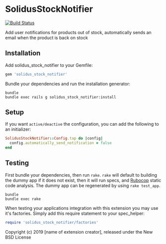 SolidusStockNotifier
====================

[![Build Status](https://travis-ci.org/jtapia/solidus_stock_notifier.svg?branch=master)](https://travis-ci.org/jtapia/solidus_stock_notifier)

Add user notifications for products out of stock, automatically sends an email when the product is back on stock

Installation
------------

Add solidus_stock_notifier to your Gemfile:

```ruby
gem 'solidus_stock_notifier'
```

Bundle your dependencies and run the installation generator:

```shell
bundle
bundle exec rails g solidus_stock_notifier:install
```

Setup
------

If you want `active/deactive` the configuration, you can add the following to an initializer:

```ruby
SolidusStockNotifier::Config.tap do |config|
  config.automatically_send_notification = false
end
```

Testing
-------

First bundle your dependencies, then run `rake`. `rake` will default to building the dummy app if it does not exist, then it will run specs, and [Rubocop](https://github.com/bbatsov/rubocop) static code analysis. The dummy app can be regenerated by using `rake test_app`.

```shell
bundle
bundle exec rake
```

When testing your applications integration with this extension you may use it's factories.
Simply add this require statement to your spec_helper:

```ruby
require 'solidus_stock_notifier/factories'
```

Copyright (c) 2019 [name of extension creator], released under the New BSD License
